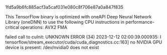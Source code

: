 


1fd5a9b6fc885acf3a5caf031e080c8f706e87a0a847f835

This TensorFlow binary is optimized with oneAPI Deep Neural Network Library (oneDNN) to use the following CPU instructions in performance-critical operations:  AVX2 FMA

failed call to cuInit: UNKNOWN ERROR (34)
2023-12-12 02:00:39.000935: I tensorflow/stream_executor/cuda/cuda_diagnostics.cc:163] no NVIDIA GPU device is present: /dev/nvidia0 does not exist